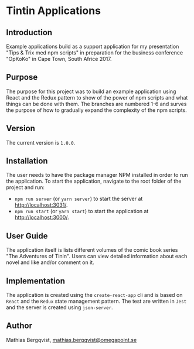 # Tintin Applications

## Introduction
Example applications build as a support application for my presentation "Tips & Trix med npm scripts" in preparation for the business conference "OpKoKo" in Cape Town, South Africe 2017.

## Purpose
The purpose for this project was to build an example application using React and the Redux pattern to show of the power of npm scripts and what things can be done with them. The branches are numbered 1-6 and surves the purpose of how to gradually expand the complexity of the npm scripts.

## Version
The current version is `1.0.0`.

## Installation
The user needs to have the package manager NPM installed in order to run the application. To start the application, navigate to the root folder of the project and run:
- `npm run server` (or `yarn server`) to start the server at [http://localhost:3031/]([http://localhost:3031/]).
- `npm run start` (or `yarn start`) to start the application at [http://localhost:3000/]([http://localhost:3000/]).

## User Guide
The application itself is lists different volumes of the comic book series "The Adventures of Tinin". Users can view detailed information about each novel and like and/or comment on it.

## Implementation
The application is created using the `create-react-app` cli and is based on `React` and the `Redux` state management pattern. The test are written in `Jest` and the server is created using `json-server`.

## Author
Mathias Bergqvist, [mathias.bergqvist@omegapoint.se](mathias.bergqvist@omegapoint.se)


